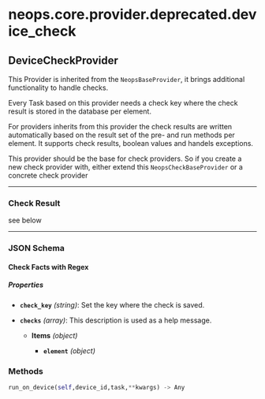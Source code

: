 # neops.core.provider.deprecated.device_check
## DeviceCheckProvider
This Provider is inherited from the `NeopsBaseProvider`, it brings additional functionality to handle checks.

Every Task based on this provider needs a check key where the check result is stored in the database per element.

For providers inherits from this provider the check results are written automatically based on the result set of the pre- and run methods per element.
It supports check results, boolean values and handels exceptions.

This provider should be the base for check providers. So if you create a new check provider with, either extend this `NeopsCheckBaseProvider` or a concrete check provider

----------
### Check Result
see below

----------
### JSON Schema
#### Check Facts with Regex


##### Properties


- **`check_key`** *(string)*: Set the key where the check is saved.

- **`checks`** *(array)*: This description is used as a help message.

  - **Items** *(object)*

    - **`element`** *(object)*

### Methods
```python
run_on_device(self,device_id,task,**kwargs) -> Any
```